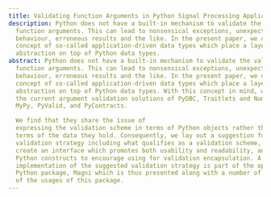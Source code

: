 ```yaml
---
title: Validating Function Arguments in Python Signal Processing Applications
description: Python does not have a built-in mechanism to validate the value of
  function arguments. This can lead to nonsensical exceptions, unexpected
  behaviour, erroneous results and the like. In the present paper, we define the
  concept of so-called application-driven data types which place a layer of
  abstraction on top of Python data types.
abstract: Python does not have a built-in mechanism to validate the value of
  function arguments. This can lead to nonsensical exceptions, unexpected
  behaviour, erroneous results and the like. In the present paper, we define the
  concept of so-called application-driven data types which place a layer of
  abstraction on top of Python data types. With this concept in mind, we discuss
  the current argument validation solutions of PyDBC, Traitlets and Numtraits,
  MyPy, PyValid, and PyContracts.

  We find that they share the issue of
  expressing the validation scheme in terms of Python objects rather than in
  terms of the data they hold. Consequently, we lay out a suggestion for a
  validation strategy including what qualifies as a validation scheme, how to
  create an interface which promotes both usability and readability, and which
  Python constructs to encourage using for validation encapsulation. A reference
  implementation of the suggested validation strategy is part of the open-source
  Python package, Magni which is thus presented along with a number of examples
  of the usages of this package.
---
```

